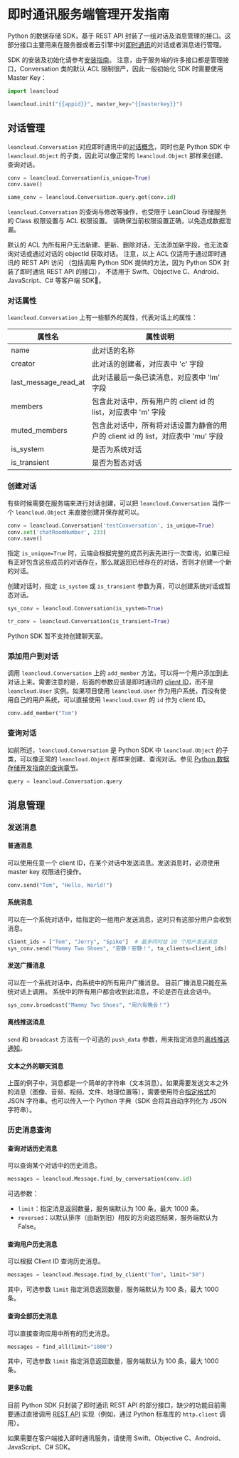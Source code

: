 # 即时通讯服务端管理开发指南

Python 的数据存储 SDK，基于 REST API 封装了一组对话及消息管理的接口。这部分接口主要用来在服务器或者云引擎中对[即时通讯](realtime_v2.html)的对话或者消息进行管理。

SDK 的安装及初始化请参考[安装指南](sdk_setup-python.html)。
注意，由于服务端的许多接口都是管理接口，Conversation 类的默认 ACL 限制很严，因此一般初始化 SDK 时需要使用 Master Key：

```python
import leancloud

leancloud.init("{{appid}}", master_key="{{masterkey}}")
```

## 对话管理

`leancloud.Conversation` 对应即时通讯中的[对话概念](realtime_v2.html#对话（Conversation）)，同时也是 Python SDK 中 `leancloud.Object` 的子类，因此可以像正常的 `leancloud.Object` 那样来创建、查询对话。

```python
conv = leancloud.Conversation(is_unique=True)
conv.save()

same_conv = leancloud.Conversation.query.get(conv.id)
```

`leancloud.Conversation` 的查询与修改等操作，也受限于 LeanCloud 存储服务的 Class 权限设置与 ACL 权限设置。
请确保当前权限设置正确，以免造成数据泄漏。

默认的 ACL 为所有用户无法新建、更新、删除对话，无法添加新字段，也无法查询对话或通过对话的 objectId 获取对话。
注意，以上 ACL 仅适用于通过即时通讯的 REST API 访问
（包括调用 Python SDK 提供的方法，因为 Python SDK 封装了即时通讯 REST API 的接口），
不适用于 Swift、Objective C、Android、JavaScript、C# 等客户端 SDK。

### 对话属性

`leancloud.Conversation` 上有一些额外的属性，代表对话上的属性：

| 属性名 | 属性说明 |
| - | - |
| name    |  此对话的名称 |
| creator    |  此对话的创建者，对应表中 'c' 字段 |
| last_message_read_at    |  此对话最后一条已读消息，对应表中 'lm' 字段 |
| members    |  包含此对话中，所有用户的 client id 的 list，对应表中 'm' 字段 |
| muted_members    |  包含此对话中，所有将对话设置为静音的用户的 client id 的 list，对应表中 'mu' 字段 |
| is_system    |  是否为系统对话 |
| is_transient    |  是否为暂态对话 |


### 创建对话

有些时候需要在服务端来进行对话创建，可以把 `leancloud.Conversation` 当作一个 `leancloud.Object` 来直接创建并保存就可以。

```python
conv = leancloud.Conversation('testConversation', is_unique=True)
conv.set('chatRoomNumber', 233)
conv.save()
```

指定 `is_unique=True` 时，云端会根据完整的成员列表先进行一次查询，如果已经有正好包含这些成员的对话存在，那么就返回已经存在的对话，否则才创建一个新的对话。

创建对话时，指定 `is_system` 或 `is_transient` 参数为真，可以创建系统对话或暂态对话。

```python
sys_conv = leancloud.Conversation(is_system=True)

tr_conv = leancloud.Conversation(is_transient=True)
```

Python SDK 暂不支持创建聊天室。

### 添加用户到对话

调用 `leancloud.Conversation` 上的 `add_member` 方法，可以将一个用户添加到此对话上来。需要注意的是，后面的参数应该是即时通讯的 [client ID](realtime_v2.html#ClientID、用户和登录)，而不是 `leancloud.User` 实例。如果项目使用 `leancloud.User` 作为用户系统，而没有使用自己的用户系统，可以直接使用 `leancloud.User` 的 `id` 作为 client ID。

```python
conv.add_member("Tom")
```

### 查询对话

如前所述，`leancloud.Conversation` 是 Python SDK 中 `leancloud.Object` 的子类，可以像正常的 `leancloud.Object` 那样来创建、查询对话。参见 [Python 数据存储开发指南的查询章节](leanstorage_guide-python.html#查询)。

```python
query = leancloud.Conversation.query
```

## 消息管理

### 发送消息

#### 普通消息

可以使用任意一个 client ID，在某个对话中发送消息。发送消息时，必须使用 master key 权限进行操作。

```python
conv.send("Tom", "Hello, World!")
```

#### 系统消息

可以在一个系统对话中，给指定的一组用户发送消息，这时只有这部分用户会收到消息。

```python
client_ids = ["Tom", "Jerry", "Spike"]  # 最多同时给 20 个用户发送消息
sys_conv.send("Mammy Two Shoes", "安静！安静！", to_clients=client_ids)
```

#### 发送广播消息

可以在一个系统对话中，向系统中的所有用户广播消息。
目前广播消息只能在系统对话上调用。
系统中的所有用户都会收到此消息，不论是否在此会话中。

```python
sys_conv.broadcast("Mammy Two Shoes", "周六有晚会！")
```

#### 离线推送消息

`send` 和 `broadcast` 方法有一个可选的 `push_data` 参数，用来指定消息的[离线推送通知](realtime-guide-intermediate.html#离线推送通知)。

#### 文本之外的聊天消息

上面的例子中，消息都是一个简单的字符串（文本消息）。如果需要发送文本之外的消息（图像、音频、视频、文件、地理位置等），需要使用符合[指定格式](realtime_v2.html#富媒体消息)的 JSON 字符串。也可以传入一个 Python 字典（SDK 会将其自动序列化为 JSON 字符串）。

### 历史消息查询

#### 查询对话历史消息

可以查询某个对话中的历史消息。

```python
messages = leancloud.Message.find_by_conversation(conv.id)
```

可选参数：

- `limit`：指定消息返回数量，服务端默认为 100 条，最大 1000 条。
- `reversed`：以默认排序（由新到旧）相反的方向返回结果，服务端默认为 False。

#### 查询用户历史消息

可以根据 Client ID 查询历史消息。

```python
messages = leancloud.Message.find_by_client("Tom", limit="50")
```

其中，可选参数 `limit` 指定消息返回数量，服务端默认为 100 条，最大 1000 条。

#### 查询全部历史消息

可以直接查询应用中所有的历史消息。

```python
messages = find_all(limit="1000")
```

其中，可选参数 `limit` 指定消息返回数量，服务端默认为 100 条，最大 1000 条。

#### 更多功能

目前 Python SDK 只封装了即时通讯 REST API 的部分接口，缺少的功能目前需要通过直接调用 [REST API] 实现（例如，通过 Python 标准库的 `http.client` 调用）。

如果需要在客户端接入即时通讯服务，请使用 Swift、Objective C、Android、JavaScript、C# SDK。

[REST API]: https://leancloud.cn/docs/realtime_rest_api_v2.html